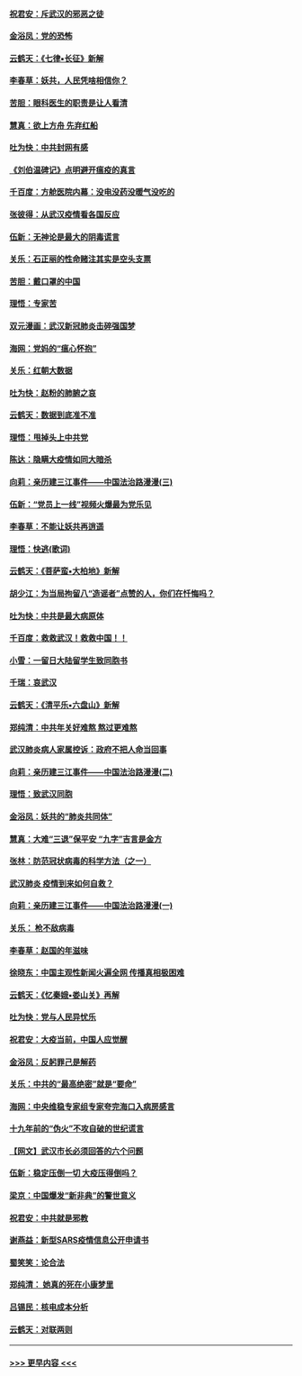#### [祝君安：斥武汉的邪恶之徒](../pages/nsc993/n11855861.md?t=02100002) 
#### [金浴凤：党的恐怖](../pages/nsc993/n11855849.md?t=02100002) 
#### [云鹤天：《七律▪长征》新解](../pages/nsc993/n11855479.md?t=02100002) 
#### [李春草：妖共，人民凭啥相信你？](../pages/nsc993/n11855196.md?t=02100002) 
#### [苦胆：眼科医生的职责是让人看清](../pages/nsc993/n11853840.md?t=02100002) 
#### [慧真：欲上方舟 先弃红船](../pages/nsc993/n11853483.md?t=02100002) 
#### [吐为快：中共封网有感](../pages/nsc993/n11852575.md?t=02100002) 
#### [《刘伯温碑记》点明避开瘟疫的真言](../pages/nsc993/n11852128.md?t=02100002) 
#### [千百度：方舱医院内幕：没电没药没暖气没吃的](../pages/nsc993/n11850211.md?t=02100002) 
#### [张彼得：从武汉疫情看各国反应](../pages/nsc993/n11850102.md?t=02100002) 
#### [伍新：无神论是最大的阴毒谎言](../pages/nsc993/n11846129.md?t=02100002) 
#### [关乐：石正丽的性命赌注其实是空头支票](../pages/nsc993/n11846109.md?t=02100002) 
#### [苦胆：戴口罩的中国](../pages/nsc993/n11845576.md?t=02100002) 
#### [理悟：专家苦](../pages/nsc993/n11845564.md?t=02100002) 
#### [双元漫画：武汉新冠肺炎击碎强国梦](../pages/nsc993/n11843320.md?t=02100002) 
#### [海网：党妈的“瘟心怀抱”](../pages/nsc993/n11840740.md?t=02100002) 
#### [关乐：红朝大数据](../pages/nsc993/n11840675.md?t=02100002) 
#### [吐为快：赵粉的肺腑之哀](../pages/nsc993/n11840618.md?t=02100002) 
#### [云鹤天：数据到底准不准](../pages/nsc993/n11840325.md?t=02100002) 
#### [理悟：甩掉头上中共党](../pages/nsc993/n11838826.md?t=02100002) 
#### [陈达：隐瞒大疫情如同大暗杀](../pages/nsc993/n11838771.md?t=02100002) 
#### [向莉：亲历建三江事件——中国法治路漫漫(三)](../pages/nsc993/n11831825.md?t=02100002) 
#### [伍新：“党员上一线”视频火爆最为党乐见](../pages/nsc993/n11838200.md?t=02100002) 
#### [李春草：不能让妖共再逍遥](../pages/nsc993/n11838102.md?t=02100002) 
#### [理悟：快逃(歌词)](../pages/nsc993/n11838083.md?t=02100002) 
#### [云鹤天：《菩萨蛮▪大柏地》新解](../pages/nsc993/n11838059.md?t=02100002) 
#### [胡少江：为当局拘留八“造谣者”点赞的人，你们在忏悔吗？](../pages/nsc993/n11836801.md?t=02100002) 
#### [吐为快：中共是最大病原体](../pages/nsc993/n11836748.md?t=02100002) 
#### [千百度：救救武汉！救救中国！！](../pages/nsc993/n11836145.md?t=02100002) 
#### [小雪：一留日大陆留学生致同胞书](../pages/nsc993/n11834624.md?t=02100002) 
#### [千瑞：哀武汉](../pages/nsc993/n11833647.md?t=02100002) 
#### [云鹤天：《清平乐▪六盘山》新解](../pages/nsc993/n11833611.md?t=02100002) 
#### [郑纯清：中共年关好难熬 熬过更难熬](../pages/nsc993/n11833489.md?t=02100002) 
#### [武汉肺炎病人家属控诉：政府不把人命当回事](../pages/nsc993/n11833205.md?t=02100002) 
#### [向莉：亲历建三江事件——中国法治路漫漫(二)](../pages/nsc993/n11829102.md?t=02100002) 
#### [理悟：致武汉同胞](../pages/nsc993/n11831522.md?t=02100002) 
#### [金浴凤：妖共的“肺炎共同体”](../pages/nsc993/n11829448.md?t=02100002) 
#### [慧真：大难“三退”保平安 “九字”吉言是金方](../pages/nsc993/n11829501.md?t=02100002) 
#### [张林：防范冠状病毒的科学方法（之一）](../pages/nsc993/n11828618.md?t=02100002) 
#### [武汉肺炎 疫情到来如何自救？](../pages/nsc993/n11827632.md?t=02100002) 
#### [向莉：亲历建三江事件——中国法治路漫漫(一)](../pages/nsc993/n11827190.md?t=02100002) 
#### [关乐： 枪不敌病毒](../pages/nsc993/n11826746.md?t=02100002) 
#### [李春草：赵国的年滋味](../pages/nsc993/n11826321.md?t=02100002) 
#### [徐晓东：中国主观性新闻火遍全网 传播真相极困难](../pages/nsc993/n11826508.md?t=02100002) 
#### [云鹤天：《忆秦娥▪娄山关》再解](../pages/nsc993/n11824682.md?t=02100002) 
#### [吐为快：党与人民异忧乐](../pages/nsc993/n11824660.md?t=02100002) 
#### [祝君安：大疫当前，中国人应觉醒](../pages/nsc993/n11821946.md?t=02100002) 
#### [金浴凤：反躬罪己是解药](../pages/nsc993/n11820280.md?t=02100002) 
#### [关乐：中共的“最高绝密”就是“要命”](../pages/nsc993/n11816946.md?t=02100002) 
#### [海网：中央维稳专家组专家夸完海口入病房感言](../pages/nsc993/n11815138.md?t=02100002) 
#### [十九年前的“伪火”不攻自破的世纪谎言](../pages/nsc993/n11813238.md?t=02100002) 
#### [【网文】武汉市长必须回答的六个问题](../pages/nsc993/n11813848.md?t=02100002) 
#### [伍新：稳定压倒一切 大疫压得倒吗？](../pages/nsc993/n11812634.md?t=02100002) 
#### [梁京：中国爆发“新非典”的警世意义](../pages/nsc993/n11812554.md?t=02100002) 
#### [祝君安：中共就是邪教](../pages/nsc993/n11812431.md?t=02100002) 
#### [谢燕益：新型SARS疫情信息公开申请书](../pages/nsc993/n11808840.md?t=02100002) 
#### [蜀笑笑：论合法](../pages/nsc993/n11808064.md?t=02100002) 
#### [郑纯清： 她真的死在小康梦里](../pages/nsc993/n11806623.md?t=02100002) 
#### [吕锡民：核电成本分析](../pages/nsc993/n11806284.md?t=02100002) 
#### [云鹤天：对联两则](../pages/nsc993/n11805957.md?t=02100002) 

----
#### [ >>> 更早内容 <<< ](../indexes/nsc993-earlier.md)
